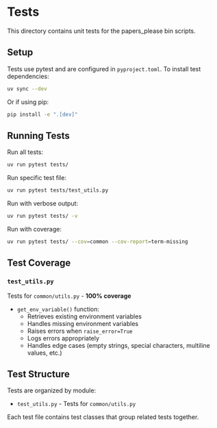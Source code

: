 # Tests

This directory contains unit tests for the papers_please bin scripts.

## Setup

Tests use pytest and are configured in `pyproject.toml`. To install test dependencies:

```bash
uv sync --dev
```

Or if using pip:

```bash
pip install -e ".[dev]"
```

## Running Tests

Run all tests:
```bash
uv run pytest tests/
```

Run specific test file:
```bash
uv run pytest tests/test_utils.py
```

Run with verbose output:
```bash
uv run pytest tests/ -v
```

Run with coverage:
```bash
uv run pytest tests/ --cov=common --cov-report=term-missing
```

## Test Coverage

### `test_utils.py`
Tests for `common/utils.py` - **100% coverage**
- `get_env_variable()` function:
  - Retrieves existing environment variables
  - Handles missing environment variables
  - Raises errors when `raise_error=True`
  - Logs errors appropriately
  - Handles edge cases (empty strings, special characters, multiline values, etc.)

## Test Structure

Tests are organized by module:
- `test_utils.py` - Tests for `common/utils.py`

Each test file contains test classes that group related tests together.
